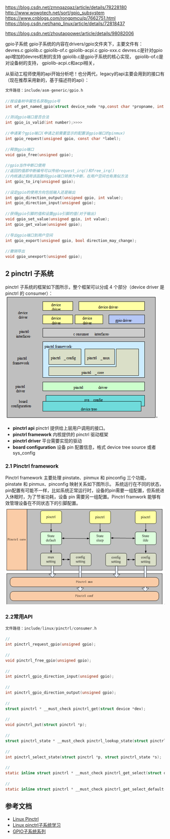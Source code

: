 https://blog.csdn.net/zmnqazqaz/article/details/78228180
http://www.wowotech.net/sort/gpio_subsystem
https://www.cnblogs.com/rongpmcu/p/7662751.html
https://blog.csdn.net/hanp_linux/article/details/72818437

https://blog.csdn.net/zhoutaopower/article/details/98082006

gpio子系统
gpio子系统的内容在drivers/gpio文件夹下，主要文件有：　
devres.c
gpiolib.c
gpiolib-of.c
gpiolib-acpi.c
gpio-xxx.c
devres.c是针对gpio api增加的devres机制的支持
gpiolib.c是gpio子系统的核心实现，
gpiolib-of.c是对设备树的支持，
gpiolib-acpi.c和acpi相关，

从驱动工程师使用的api开始分析吧！也分两代，legacy的api主要会用到的接口有（现在推荐采用新的，基于描述符的api）：

```C
文件路径：include/asm-generic/gpio.h

//按设备树中属性名获取gpio号
int of_get_named_gpio(struct device_node *np,const char *propname, int index);

//测试gpio端口是否合法
int gpio_is_valid(int number);>>>>

//申请某个gpio端口(申请之前需要显示的配置该gpio端口的pinmux)
int gpio_request(unsigned gpio, const char *label);

//释放gpio端口
void gpio_free(unsigned gpio);

//gpio当作中断口使用
//返回的值即中断编号可以传给request_irq()和free_irq()
//内核通过调用该函数将gpio端口转换为中断，在用户空间也有类似方法
int gpio_to_irq(unsigned gpio);

//设定gpio的使用方向包括输入还是输出
int gpio_direction_output(unsigned gpio, int value);
int gpio_direction_input(unsigned gpio);

//获得gpio引脚的值和设置gpio引脚的值(对于输出)
void gpio_set_value(unsigned gpio, int value);
int gpio_get_value(unsigned gpio);

//导出gpio端口到用户空间
int gpio_export(unsigned gpio, bool direction_may_change);

//撤销导出
void gpio_unexport(unsigned gpio);
```

## 2 pinctrl 子系统
pinctrl 子系统的框架如下图所示，整个框架可以分成 4 个部分（device driver 是 pinctrl 的 consumer）：
![pinctrl子系统驱动框架](/assets/pinctrl子系统驱动框架.jpg)
* **pinctrl api**
pinctrl 提供给上层用户调用的接口。
* **pinctrl framework** 
内核提供的 pinctrl 驱动框架
* **pinctrl driver** 
平台需要实现的驱动
* **board configuration**
设备 pin 配置信息，格式 device tree source 或者 sys_config


### 2.1 Pinctrl framework
Pinctrl framework 主要处理 pinstate、pinmux 和 pinconfig 三个功能，pinstate 和 pinmux、pinconfig 映射关系如下图所示。
系统运行在不同的状态，pin配置有可能不一样，比如系统正常运行时，设备的pin需要一组配置，但系统进入休眠时，为了节省功耗，设备 pin 需要另一组配置。Pinctrl framwork 能够有效管理设备在不同状态下的引脚配置。
![pinctrl_core](/assets/pinctrl_core.jpg)

### 2.2常用API
```C
文件路径：include/linux/pinctrl/consumer.h

//
int pinctrl_request_gpio(unsigned gpio);

//
void pinctrl_free_gpio(unsigned gpio);

//
int pinctrl_gpio_direction_input(unsigned gpio);

//
int pinctrl_gpio_direction_output(unsigned gpio);

//
struct pinctrl * __must_check pinctrl_get(struct device *dev);

//
void pinctrl_put(struct pinctrl *p);

//
struct pinctrl_state * __must_check pinctrl_lookup_state(struct pinctrl *p,const char *name);

//
int pinctrl_select_state(struct pinctrl *p, struct pinctrl_state *s);

//
static inline struct pinctrl * __must_check pinctrl_get_select(struct device *dev, const char *name);

//
static inline struct pinctrl * __must_check pinctrl_get_select_default(struct device *dev);
```



## 参考文档
* [Linux Pinctrl](https://blog.csdn.net/lbaihao/article/details/52348821)
* [Linux pinctrl子系统学习](https://blog.csdn.net/u013836909/article/details/94207781)
* [GPIO子系统系列](http://www.wowotech.net/sort/gpio_subsystem)

